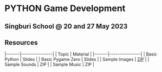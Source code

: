 # PYTHON Game Development

## Singburi School @ 20 and 27 May 2023

## Resources

|-------|----------------|
| Topic | Material       |
|-------|----------------|
| Basic Python | Slides   |
| Basic Pygame Zero | Slides |
| Sample Images | [ZIP](./resources/pgz_slides.pdf) |
| Sample Sounds | ZIP |
| Sample Music  | ZIP |
 

